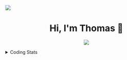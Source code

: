 ![](https://komarev.com/ghpvc/?username=thomasandersr)

<h1 align="center">Hi, I'm Thomas 👋</h1>

<p align="center">
  <a href="https://skillicons.dev">
    <img src="https://skillicons.dev/icons?i=py,java,kotlin,postgres,androidstudio,coding=cute" />
  </a>
</p>

<details>
  <summary>Coding Stats</summary>

  ![langs](https://wakatime.com/share/@018dcd33-b0c3-4552-838a-c9e9416e2926/fe97d984-4b06-4678-aa4a-d12048a7a191.svg)
</details>


